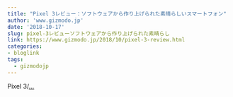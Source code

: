 ```yaml
---
title: "Pixel 3レビュー：ソフトウェアから作り上げられた素晴らしいスマートフォン"
author: 'www.gizmodo.jp'
date: '2018-10-17'
slug: pixel-3レビューソフトウェアから作り上げられた素晴らし
link: https://www.gizmodo.jp/2018/10/pixel-3-review.html
categories:
- bloglink
tags:
  - gizmodojp
---
```


Pixel 3/[... <i class="fas fa-external-link-alt"></i>](https://www.gizmodo.jp/2018/10/pixel-3-review.html)

